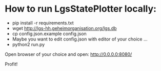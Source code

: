 # How to run LgsStatePlotter locally:

* pip install -r requirements.txt
* wget http://lgs-hh.geheimorganisation.org/lgs.db
* cp config.json.example config.json
* Maybe you want to edit config.json with editor of your choice ...
* python2 run.py

Open browser of your choice and open:
http://0.0.0.0:8080/

Profit!

